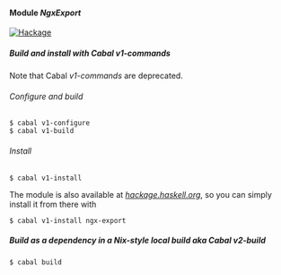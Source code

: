 #### Module *NgxExport*

[![Hackage](https://img.shields.io/hackage/v/ngx-export.svg?label=hackage%20%7C%20ngx-export&logo=haskell&logoColor=%239580D1)](https://hackage.haskell.org/package/ngx-export)

##### Build and install with Cabal v1-commands

Note that Cabal *v1-commands* are deprecated.

###### Configure and build

```ShellSession
$ cabal v1-configure
$ cabal v1-build
```

###### Install

```ShellSession
$ cabal v1-install
```

The module is also available at
[*hackage.haskell.org*](http://hackage.haskell.org/package/ngx-export), so you
can simply install it from there with

```ShellSession
$ cabal v1-install ngx-export
```

##### Build as a dependency in a Nix-style local build aka Cabal v2-build

```ShellSession
$ cabal build
```

